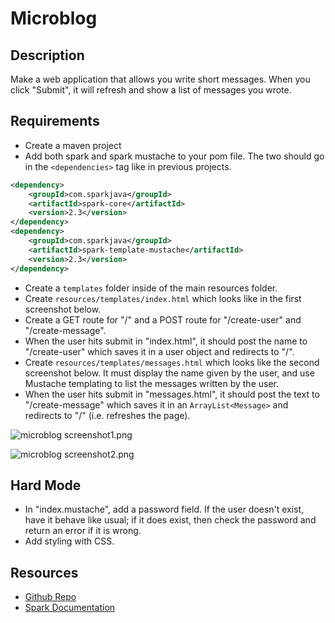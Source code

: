 # Microblog

## Description

Make a web application that allows you write short messages. When you click "Submit", it will refresh and show a list of messages you wrote.

## Requirements

* Create a maven project
* Add both spark and spark mustache to your pom file.  The two should go in the `<dependencies>` tag like in previous projects.

```xml
<dependency>
    <groupId>com.sparkjava</groupId>
    <artifactId>spark-core</artifactId>
    <version>2.3</version>
</dependency>
<dependency>
    <groupId>com.sparkjava</groupId>
    <artifactId>spark-template-mustache</artifactId>
    <version>2.3</version>
</dependency>
```

* Create a `templates` folder inside of the main resources folder.
* Create `resources/templates/index.html` which looks like in the first screenshot below.
* Create a GET route for "/" and a POST route for "/create-user" and "/create-message".
* When the user hits submit in "index.html", it should post the name to "/create-user" which saves it in a user object and redirects to "/".
* Create `resources/templates/messages.html` which looks like the second screenshot below. It must display the name given by the user, and use Mustache templating to list the messages written by the user.
* When the user hits submit in "messages.html", it should post the text to "/create-message" which saves it in an `ArrayList<Message>` and redirects to "/" (i.e. refreshes the page).

![microblog screenshot1.png](https://tiy-learn-content.s3.amazonaws.com/b9a93c4b-microblog%20screenshot1.png)

![microblog screenshot2.png](https://tiy-learn-content.s3.amazonaws.com/574828f1-microblog%20screenshot2.png)


## Hard Mode
* In "index.mustache", add a password field. If the user doesn't exist, have it behave like usual; if it does exist, then check the password and return an error if it is wrong.
* Add styling with CSS.

## Resources
* [Github Repo](https://github.com/tiy-lv-java-2016-06/Microblog)
* [Spark Documentation](http://sparkjava.com/documentation.html)

